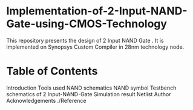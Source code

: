 # Implementation-of-2-Input-NAND-Gate-using-CMOS-Technology
This repository presents the design of 2 Input NAND Gate . It is implemented on Synopsys Custom Compiler in 28nm technology node.
# Table of Contents
Introduction
Tools used
NAND schematics
NAND symbol
Testbench schematics of 2 Input-NAND-Gate
Simulation result
Netlist
Author
Acknowledgements
./Reference
